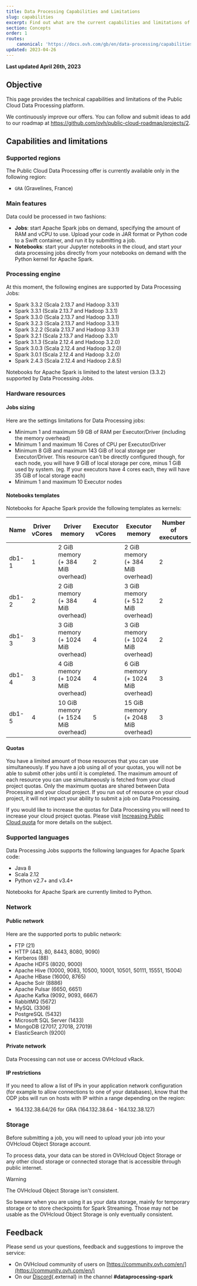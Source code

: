 ```yaml
---
title: Data Processing Capabilities and Limitations
slug: capabilities
excerpt: Find out what are the current capabilities and limitations of the OVHcloud Data Processing Platform 
section: Concepts
order: 1
routes:
    canonical: 'https://docs.ovh.com/gb/en/data-processing/capabilities/'
updated: 2023-04-26
---
```


**Last updated April 26th, 2023**

## Objective 

This page provides the technical capabilities and limitations of the Public Cloud Data Processing platform.

We continuously improve our offers. You can follow and submit ideas to add to our roadmap at <https://github.com/ovh/public-cloud-roadmap/projects/2>.

## Capabilities and limitations

### Supported regions

The Public Cloud Data Processing offer is currently available only in the following region:

- `GRA` (Gravelines, France)

### Main features

Data could be processed in two fashions:

- **Jobs**: start Apache Spark jobs on demand, specifying the amount of RAM and vCPU to use. Upload your code in JAR format or Python code to a Swift container, and run it by submitting a job.
- **Notebooks**: start your Jupyter notebooks in the cloud, and start your data processing jobs directly from your notebooks on demand with the Python kernel for Apache Spark.

### Processing engine 

At this moment, the following engines are supported by Data Processing Jobs:

- Spark 3.3.2 (Scala 2.13.7 and Hadoop 3.3.1)
- Spark 3.3.1 (Scala 2.13.7 and Hadoop 3.3.1)
- Spark 3.3.0 (Scala 2.13.7 and Hadoop 3.3.1)
- Spark 3.2.3 (Scala 2.13.7 and Hadoop 3.3.1)
- Spark 3.2.2 (Scala 2.13.7 and Hadoop 3.3.1)
- Spark 3.2.1 (Scala 2.13.7 and Hadoop 3.3.1)
- Spark 3.1.3 (Scala 2.12.4 and Hadoop 3.2.0)
- Spark 3.0.3 (Scala 2.12.4 and Hadoop 3.2.0)
- Spark 3.0.1 (Scala 2.12.4 and Hadoop 3.2.0)
- Spark 2.4.3 (Scala 2.12.4 and Hadoop 2.8.5)

Notebooks for Apache Spark is limited to the latest version (3.3.2) supported by Data Processing Jobs.

### Hardware resources

#### Jobs sizing

Here are the settings limitations for Data Processing jobs:

- Minimum 1 and maximum 59 GB of RAM per Executor/Driver (including the memory overhead)
- Minimum 1 and maximum 16 Cores of CPU per Executor/Driver
- Minimum 8 GiB and maximum 143 GiB of local storage per Executor/Driver. This resource can't be directly configured though, for each node, you will have 9 GiB of local storage per core, minus 1 GiB used by system. (eg. If your executors have 4 cores each, they will have 35 GiB of local storage each)
- Minimum 1 and maximum 10 Executor nodes

#### Notebooks templates

Notebooks for Apache Spark provide the following templates as kernels:

| Name  | Driver vCores | Driver memory                       | Executor vCores | Executor memory                     | Number of executors | 
| ----- | ------------- | ----------------------------------- | --------------- | ----------------------------------- | ------------------- |
| db1-1 | 1             | 2 GiB memory (+ 384 MiB overhead)   | 2               | 2 GiB memory (+ 384 MiB overhead)   | 2                   |
| db1-2 | 2             | 2 GiB memory (+ 384 MiB overhead)   | 4               | 3 GiB memory (+ 512 MiB overhead)   | 2                   |
| db1-3 | 3             | 3 GiB memory (+ 1024 MiB overhead)  | 4               | 3 GiB memory (+ 1024 MiB overhead)  | 2                   |
| db1-4 | 3             | 4 GiB memory (+ 1024 MiB overhead)  | 4               | 6 GiB memory (+ 1024 MiB overhead)  | 3                   |
| db1-5 | 4             | 10 GiB memory (+ 1524 MiB overhead) | 5               | 15 GiB memory (+ 2048 MiB overhead) | 3                   |

#### Quotas 

You have a limited amount of those resources that you can use simultaneously. If you have a job using all of your quotas, you will not be able to submit other jobs until it is completed. The maximum amount of each resource you can use simultaneously is fetched from your cloud project quotas. Only the maximum quotas are shared between Data Processing and your cloud project. If you run out of resource on your cloud project, it will not impact your ability to submit a job on Data Processing. 

If you would like to increase the quotas for Data Processing you will need to increase your cloud project quotas. Please visit [Increasing Public Cloud quota](../../public-cloud/increase-public-cloud-quota/) for more details on the subject. 

### Supported languages

Data Processing Jobs supports the following languages for Apache Spark code:

- Java 8
- Scala 2.12
- Python v2.7+ and v3.4+

Notebooks for Apache Spark are currently limited to Python.

### Network

#### Public network

Here are the supported ports to public network:

- FTP (21)
- HTTP (443, 80, 8443, 8080, 9090)
- Kerberos (88)
- Apache HDFS (8020, 9000)
- Apache Hive (10000, 9083, 10500, 10001, 10501, 50111, 15551, 15004)
- Apache HBase (16000, 8765)
- Apache Solr (8886)
- Apache Pulsar (6650, 6651)
- Apache Kafka (9092, 9093, 6667)
- RabbitMQ (5672)
- MySQL (3306)
- PostgreSQL (5432)
- Microsoft SQL Server (1433)
- MongoDB (27017, 27018, 27019)
- ElasticSearch (9200)

#### Private network

Data Processing can not use or access OVHcloud vRack. 

#### IP restrictions

If you need to allow a list of IPs in your application network configuration (for example to allow connections to one of your databases), know that the ODP jobs will run on hosts
with IP within a range depending on the region:

- 164.132.38.64/26 for GRA (164.132.38.64 - 164.132.38.127)

### Storage

Before submitting a job, you will need to upload your job into your OVHcloud Object Storage account. 

To process data, your data can be stored in OVHcloud Object Storage or any other cloud storage or connected storage that is accessible through public internet.

>[!warning]
>
> The OVHcloud Object Storage isn't consistent.
> 
> So beware when you are using it as your data storage, mainly for temporary storage or to store checkpoints for Spark Streaming. Those may not be usable as the OVHcloud Object Storage is only eventually consistent.
>

## Feedback

Please send us your questions, feedback and suggestions to improve the service: 

- On OVHcloud community of users on [https://community.ovh.com/en/](https://community.ovh.com/en/)
- On our [Discord](https://discord.gg/VVvZg8NCQM){.external} in the channel **#dataprocessing-spark**
